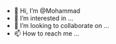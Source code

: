 - 👋 Hi, I’m @Mohammad
- 👀 I’m interested in ...
- 💞️ I’m looking to collaborate on ...
- 📫 How to reach me ...

<!---
S40x/S40x is a ✨ special ✨ repository because its `README.md` (this file) appears on your GitHub profile.
You can click the Preview link to take a look at your changes.
--->
